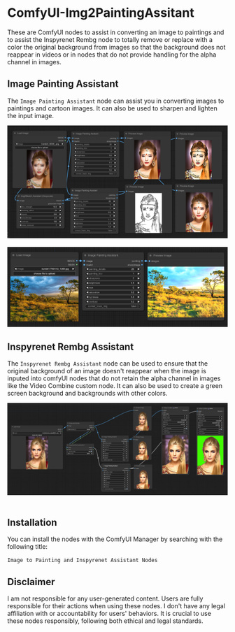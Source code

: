 # ComfyUI-Img2PaintingAssitant
These are ComfyUI nodes to assist in converting an image to paintings and to assist the Inspyrenet Rembg node to totally remove or replace with a color the original background from images so that the background does not reappear in videos or in nodes that do not provide handling for the alpha channel in images.

## Image Painting Assistant

The `Image Painting Assistant` node can assist you in converting images to paintings and cartoon images. It can also be used to sharpen and lighten the input image.

<div align="center">

<img src="Img2PaintingCartoonSharpened.png" /> <br></br>
<img src="nature.png" />
</div>

## Inspyrenet Rembg Assistant

The `Inspyrenet Rembg Assistant` node can be used to ensure that the original background of an image doesn't reappear when the image is inputed into comfyUI nodes that do not retain the alpha channel in images like the Video Combine custom node. It can also be used to create a green screen background and backgrounds with other colors.

<div align="center">

<img src="illustratingNeed4InspyreNetAssitant.png" /> <br></br>
</div>

## Installation

You can install the nodes with the ComfyUI Manager by searching with the following title:

```
Image to Painting and Inspyrenet Assistant Nodes
```

## Disclaimer
 
I am not responsible for any user-generated content. Users are fully responsible for their actions when using these nodes. I don't have any legal affiliation with or accountability for users' behaviors. It is crucial to use these nodes responsibly, following both ethical and legal standards.
